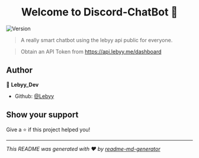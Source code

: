 <h1 align="center">Welcome to Discord-ChatBot 👋</h1>
<p>
  <img alt="Version" src="https://img.shields.io/badge/version-1.0.0-blue.svg?cacheSeconds=2592000" />
</p>

> A really smart chatbot using the lebyy api public for everyone.

> Obtain an API Token from https://api.lebyy.me/dashboard

## Author

👤 **Lebyy_Dev**

* Github: [@Lebyy](https://github.com/Lebyy)

## Show your support

Give a ⭐ if this project helped you!

***
_This README was generated with ❤️ by [readme-md-generator](https://github.com/kefranabg/readme-md-generator)_
